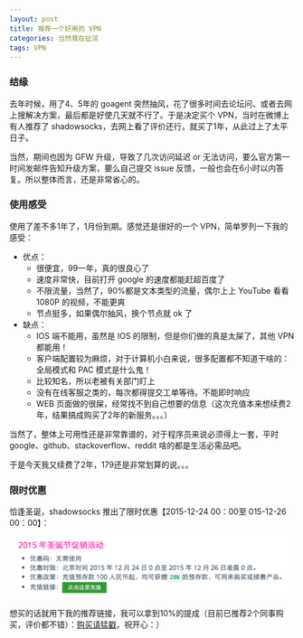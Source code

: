 ```yaml
---
layout: post
title: 推荐一个好用的 VPN
categories: 当然我在扯淡
tags: VPN
---
```


### 结缘

去年时候，用了4、5年的 goagent 突然抽风，花了很多时间去论坛问、或者去网上搜解决方案，最后都是好使几天就不行了。于是决定买个 VPN，当时在微博上有人推荐了 shadowsocks，去网上看了评价还行，就买了1年，从此过上了太平日子。

当然，期间也因为 GFW 升级，导致了几次访问延迟 or 无法访问，要么官方第一时间发邮件告知升级方案，要么自己提交 issue 反馈，一般也会在6小时以内答复。所以整体而言，还是非常省心的。

### 使用感受

使用了差不多1年了，1月份到期。感觉还是很好的一个 VPN，简单罗列一下我的感受：

* 优点：
	* 很便宜，99一年，真的很良心了
	* 速度非常快，目前打开 google 的速度都能赶超百度了
	* 不限流量，当然了，90%都是文本类型的流量，偶尔上上 YouTube 看看1080P 的视频，不能更爽
	* 节点挺多，如果偶尔抽风，换个节点就 ok 了
* 缺点：
	* IOS 端不能用，虽然是 IOS 的限制，但是你们做的真是太屎了，其他 VPN 都能用！
	* 客户端配置较为麻烦，对于计算机小白来说，很多配置都不知道干啥的：全局模式和 PAC 模式是什么鬼！
	* 比较知名，所以老被有关部门盯上
	* 没有在线客服之类的，每次都得提交工单等待。不能即时响应
	* WEB 页面做的很屎，经常找不到自己想要的信息（这次充值本来想续费2年，结果搞成购买了2年的新服务。。。）

当然了，整体上可用性还是非常靠谱的，对于程序员来说必须得上一套，平时 google、github、stackoverflow、reddit 啥的都是生活必需品吧。

于是今天我又续费了2年，179还是非常划算的说。。。


### 限时优惠

恰逢圣诞，shadowsocks 推出了限时优惠【2015-12-24 00：00至 015-12-26 00：00】：

![img](../image/vpn-coupon.png)

想买的话就用下我的推荐链接，我可以拿到10%的提成（目前已推荐2个同事购买，评价都不错）：[购买请猛戳](https://portal.shadowsocks.com/aff.php?aff=416)，祝开心：）